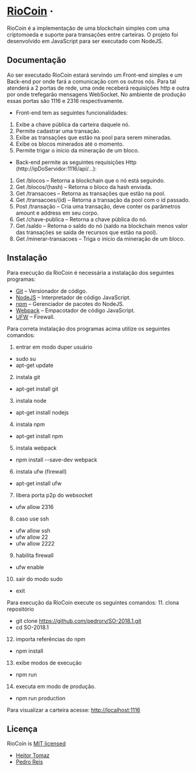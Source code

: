 
# [RioCoin](https://github.com/pedrorv/SO-2018.1) ·          
RioCoin é a implementação de uma blockchain simples com uma criptomoeda e suporte para transações entre carteiras.
O projeto foi desenvolvido em JavaScript para ser executado com NodeJS.
## Documentação
Ao ser executado RioCoin estará servindo um Front-end simples e um Back-end por onde fará a comunicação com os outros nós. Para tal atenderá a 2 portas de rede, uma onde receberá requisições http e outra por onde trefegarão mensagens WebSocket. No ambiente de produção essas portas são 1116 e 2316 respectivamente.
*	Front-end tem as seguintes funcionalidades: 
1.	Exibe a chave pública da carteira daquele nó.
2.	Permite cadastrar uma transação.
3.	Exibe as transações que estão na pool para serem mineradas.
4.	Exibe os blocos minerados até o momento.
5.	Permite trigar o início da mineração de um bloco.

*	Back-end permite as seguintes requisições Http (http://ipDoServidor:1116/api/...):
1.	Get /blocos – Retorna a blockchain que o nó está seguindo.
2.	Get /blocos/(hash) – Retorna o bloco da hash enviada.
3.	Get /transacoes – Retorna as transações que estão na pool.
4.	Get /transacoes/(id) – Retorna a transação da pool com o id passado.
5.	Post /transação – Cria uma transação, deve conter os parâmetros amount e address em seu corpo.
6.	Get /chave-publica – Retorna a chave pública do nó.
7.	Get /saldo – Retorna o saldo do nó (saldo na blockchain menos valor das transações se saída de recursos que estão na pool).
8.	Get /minerar-transacoes – Triga o início da mineração de um bloco.

## Instalação
Para execução da RioCoin é necessária a instalação dos seguintes programas:

*	[Git](https://git-scm.com/) – Versionador de código.
*	[NodeJS](https://nodejs.org/en/) – Interpretador de código JavaScript.
*	[npm](https://www.npmjs.com/) – Gerenciador de pacotes do NodeJS.
*	[Webpack](https://webpack.js.org/) – Empacotador de código JavaScript.
*	[UFW](https://help.ubuntu.com/community/UFW) – Firewall.

Para correta instalação dos programas acima utilize os seguintes comandos:

1. entrar em modo duper usuário
* sudo su
* apt-get update
2. instala git
* apt-get install git
3. instala node
* apt-get install nodejs
4. instala npm
* apt-get install npm
5. instala webpack
* npm install --save-dev webpack
6. instala ufw (firewall)
* apt-get install ufw
7. libera porta p2p do websocket
* ufw allow 2316
8. caso use ssh
* ufw allow ssh
* ufw allow 22
* ufw allow 2222
9. habilita firewall
* ufw enable
10. sair do modo sudo
* exit

Para execução da RioCoin execute os seguintes comandos:
11. clona repositório
* git clone https://github.com/pedrorv/SO-2018.1.git
* cd SO-2018.1
12. importa referências do npm
* npm install
13. exibe modos de execução
* npm run
14. executa em modo de produção.
* npm run production

Para visualizar a carteira acesse: [http://localhost:1116](http://localhost:1116)

## Licença
RioCoin is [MIT licensed](https://github.com/facebook/react/blob/master/LICENSE)

* [Heitor Tomaz](https://github.com/heitortomaz)
* [Pedro Reis](https://github.com/pedrorv)
